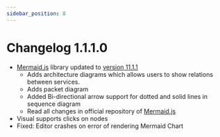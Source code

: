 ```yaml
---
sidebar_position: 8
---
```


# Changelog 1.1.1.0

* [Mermaid.js](https://mermaid.js.org/) library updated to [version 11.1.1](https://github.com/mermaid-js/mermaid/releases/tag/mermaid%4011.1.1)
  * Adds architecture diagrams which allows users to show relations between services.
  * Adds packet diagram
  * Added Bi-directional arrow support for dotted and solid lines in sequence diagram
  * Read all changes in official repository of [Mermaid.js](https://github.com/mermaid-js/mermaid/releases/tag/v11.0.0)
* Visual supports clicks on nodes
* Fixed: Editor crashes on error of rendering Mermaid Chart 